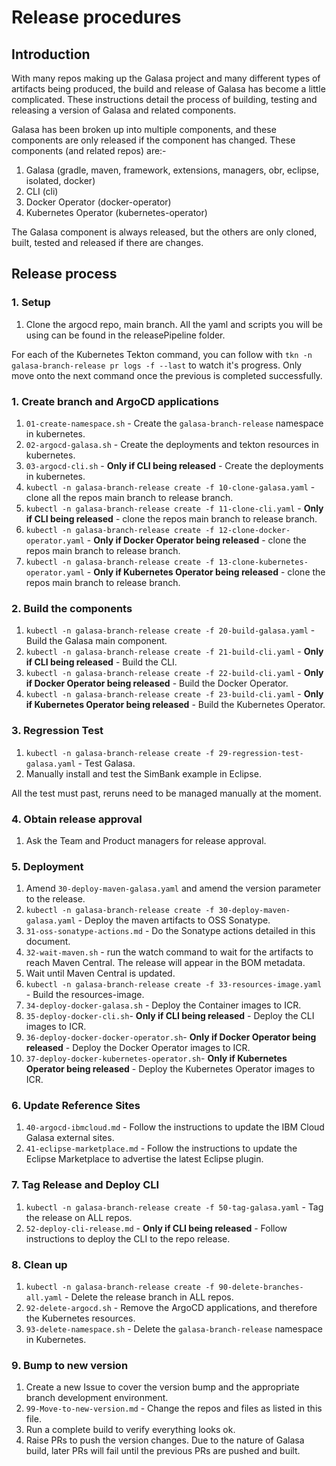 # Release procedures

## Introduction

With many repos making up the Galasa project and many different types of artifacts being produced, the build and release of Galasa has become a little complicated.   These instructions detail the process of building, testing and releasing a version of Galasa and related components.

Galasa has been broken up into multiple components, and these components are only released if the component has changed.  These components (and related repos) are:-

1. Galasa (gradle, maven, framework, extensions, managers, obr, eclipse, isolated, docker)
1. CLI (cli)
1. Docker Operator (docker-operator)
1. Kubernetes Operator (kubernetes-operator)

The Galasa component is always released,  but the others are only cloned, built, tested and released if there are changes.

## Release process

### 1. Setup

1. Clone the argocd repo, main branch.  All the yaml and scripts you will be using can be found in the releasePipeline folder.
 
For each of the Kubernetes Tekton command, you can follow with `tkn -n galasa-branch-release pr logs -f --last` to watch it's progress.  Only move onto the next command once the previous is completed successfully.

### 1. Create branch and ArgoCD applications

1. `01-create-namespace.sh` - Create the `galasa-branch-release` namespace in kubernetes.
1. `02-argocd-galasa.sh` - Create the deployments and tekton resources in kubernetes.
1. `03-argocd-cli.sh` - **Only if CLI being released** - Create the deployments in kubernetes.
1. `kubectl -n galasa-branch-release create -f 10-clone-galasa.yaml` - clone all the repos main branch to release branch.
1. `kubectl -n galasa-branch-release create -f 11-clone-cli.yaml` - **Only if CLI being released** - clone the repos main branch to release branch.
1. `kubectl -n galasa-branch-release create -f 12-clone-docker-operator.yaml` - **Only if Docker Operator being released** - clone the repos main branch to release branch.
1. `kubectl -n galasa-branch-release create -f 13-clone-kubernetes-operator.yaml` - **Only if Kubernetes Operator being released** - clone the repos main branch to release branch.

### 2. Build the components

1. `kubectl -n galasa-branch-release create -f 20-build-galasa.yaml` - Build the Galasa main component.
1. `kubectl -n galasa-branch-release create -f 21-build-cli.yaml` - **Only if CLI being released** - Build the CLI.
1. `kubectl -n galasa-branch-release create -f 22-build-cli.yaml` - **Only if Docker Operator being released** - Build the Docker Operator.
1. `kubectl -n galasa-branch-release create -f 23-build-cli.yaml` - **Only if Kubernetes Operator being released** - Build the Kubernetes Operator.

### 3. Regression Test

1. `kubectl -n galasa-branch-release create -f 29-regression-test-galasa.yaml` - Test Galasa.
1. Manually install and test the SimBank example in Eclipse.

All the test must past, reruns need to be managed manually at the moment.

### 4. Obtain release approval

1. Ask the Team and Product managers for release approval.

### 5. Deployment

1. Amend `30-deploy-maven-galasa.yaml` and amend the version parameter to the release.
1. `kubectl -n galasa-branch-release create -f 30-deploy-maven-galasa.yaml` - Deploy the maven artifacts to OSS Sonatype.
1. `31-oss-sonatype-actions.md` - Do the Sonatype actions detailed in this document.
1. `32-wait-maven.sh` - run the watch command to wait for the artifacts to reach Maven Central.  The release will appear in the BOM metadata.
1. Wait until Maven Central is updated.
1. `kubectl -n galasa-branch-release create -f 33-resources-image.yaml` - Build the resources-image.
1. `34-deploy-docker-galasa.sh` - Deploy the Container images to ICR.
1. `35-deploy-docker-cli.sh`- **Only if CLI being released** - Deploy the CLI images to ICR.
1. `36-deploy-docker-docker-operator.sh`- **Only if Docker Operator being released** - Deploy the Docker Operator images to ICR.
1. `37-deploy-docker-kubernetes-operator.sh`- **Only if Kubernetes Operator being released** - Deploy the Kubernetes Operator images to ICR.

### 6. Update Reference Sites

1. `40-argocd-ibmcloud.md` - Follow the instructions to update the IBM Cloud Galasa external sites.
1. `41-eclipse-marketplace.md` - Follow the instructions to update the Eclipse Marketplace to advertise the latest Eclipse plugin.

### 7. Tag Release and Deploy CLI

1. `kubectl -n galasa-branch-release create -f 50-tag-galasa.yaml` - Tag the release on ALL repos.
1. `52-deploy-cli-release.md` - **Only if CLI being released** - Follow instructions to deploy the CLI to the repo release.

### 8. Clean up

1. `kubectl -n galasa-branch-release create -f 90-delete-branches-all.yaml` - Delete the release branch in ALL repos.
1. `92-delete-argocd.sh` - Remove the ArgoCD applications, and therefore the Kubernetes resources.
1. `93-delete-namespace.sh` - Delete the `galasa-branch-release` namespace in Kubernetes.

### 9. Bump to new version

1. Create a new Issue to cover the version bump and the appropriate branch development environment.
1. `99-Move-to-new-version.md` - Change the repos and files as listed in this file.
1. Run a complete build to verify everything looks ok.
1. Raise PRs to push the version changes.   Due to the nature of Galasa build,  later PRs will fail until the previous PRs are pushed and built.
